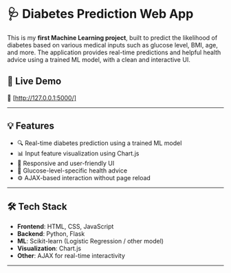 # 🩺 Diabetes Prediction Web App

This is my **first Machine Learning project**, built to predict the likelihood of diabetes based on various medical inputs such as glucose level, BMI, age, and more.
The application provides real-time predictions and helpful health advice using a trained ML model, with a clean and interactive UI.

## 🚀 Live Demo

🔗 [http://127.0.0.1:5000/]  


---

## 💡 Features

- 🔍 Real-time diabetes prediction using a trained ML model
- 📊 Input feature visualization using Chart.js
- 📱 Responsive and user-friendly UI
- 🧠 Glucose-level-specific health advice
- ⚙️ AJAX-based interaction without page reload

---

## 🛠️ Tech Stack

- **Frontend**: HTML, CSS, JavaScript
- **Backend**: Python, Flask
- **ML**: Scikit-learn (Logistic Regression / other model)
- **Visualization**: Chart.js
- **Other**: AJAX for real-time interactivity

---




